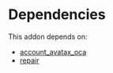 # Dependencies

This addon depends on:

- [account_avatax_oca](../../odoo-bringout-oca-account-fiscal-rule-account_avatax_oca)
- [repair](../../odoo-bringout-oca-ocb-repair)
